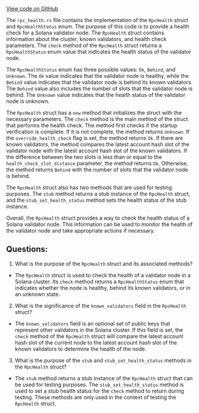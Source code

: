 
[View code on GitHub](https://github.com/solana-labs/solana/blob/master/rpc/src/rpc_health.rs)

The `rpc_health.rs` file contains the implementation of the `RpcHealth` struct and `RpcHealthStatus` enum. The purpose of this code is to provide a health check for a Solana validator node. The `RpcHealth` struct contains information about the cluster, known validators, and health check parameters. The `check` method of the `RpcHealth` struct returns a `RpcHealthStatus` enum value that indicates the health status of the validator node.

The `RpcHealthStatus` enum has three possible values: `Ok`, `Behind`, and `Unknown`. The `Ok` value indicates that the validator node is healthy, while the `Behind` value indicates that the validator node is behind its known validators. The `Behind` value also includes the number of slots that the validator node is behind. The `Unknown` value indicates that the health status of the validator node is unknown.

The `RpcHealth` struct has a `new` method that initializes the struct with the necessary parameters. The `check` method is the main method of the struct that performs the health check. The method first checks if the startup verification is complete. If it is not complete, the method returns `Unknown`. If the `override_health_check` flag is set, the method returns `Ok`. If there are known validators, the method compares the latest account hash slot of the validator node with the latest account hash slot of the known validators. If the difference between the two slots is less than or equal to the `health_check_slot_distance` parameter, the method returns `Ok`. Otherwise, the method returns `Behind` with the number of slots that the validator node is behind.

The `RpcHealth` struct also has two methods that are used for testing purposes. The `stub` method returns a stub instance of the `RpcHealth` struct, and the `stub_set_health_status` method sets the health status of the stub instance.

Overall, the `RpcHealth` struct provides a way to check the health status of a Solana validator node. This information can be used to monitor the health of the validator node and take appropriate actions if necessary.
## Questions: 
 1. What is the purpose of the `RpcHealth` struct and its associated methods?
- The `RpcHealth` struct is used to check the health of a validator node in a Solana cluster. Its `check` method returns a `RpcHealthStatus` enum that indicates whether the node is healthy, behind its known validators, or in an unknown state. 

2. What is the significance of the `known_validators` field in the `RpcHealth` struct?
- The `known_validators` field is an optional set of public keys that represent other validators in the Solana cluster. If this field is set, the `check` method of the `RpcHealth` struct will compare the latest account hash slot of the current node to the latest account hash slot of the known validators to determine the health of the node. 

3. What is the purpose of the `stub` and `stub_set_health_status` methods in the `RpcHealth` struct?
- The `stub` method returns a stub instance of the `RpcHealth` struct that can be used for testing purposes. The `stub_set_health_status` method is used to set a stub health status for the `check` method to return during testing. These methods are only used in the context of testing the `RpcHealth` struct.